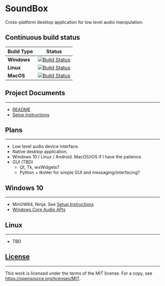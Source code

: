 # SoundBox

Cross-platform desktop application for low level audio manipulation.

## Continuous build status

| Build Type  | Status |
|-------------|--------|
| **Windows** | [![Build Status](https://dev.azure.com/mgrahamsmith/SoundBox/_apis/build/status/Windows?branchName=master)](https://dev.azure.com/mgrahamsmith/SoundBox/_build/latest?definitionId=1&branchName=master) |
| **Linux**   | [![Build Status](https://dev.azure.com/mgrahamsmith/SoundBox/_apis/build/status/Linux?branchName=master)](https://dev.azure.com/mgrahamsmith/SoundBox/_build/latest?definitionId=2&branchName=master) |
| **MacOS**   | [![Build Status](https://dev.azure.com/mgrahamsmith/SoundBox/_apis/build/status/MacOS?branchName=develop/noise_1)](https://dev.azure.com/mgrahamsmith/SoundBox/_build/latest?definitionId=3&branchName=master) |

## Project Documents
-----------
* [README](./source/README.md)
* [Setup Instructions](./source/docs/SetupInstructions.md)

## Plans
--------
* Low level audio device interface.
* Native desktop application.
* Windows 10 / Linux / Android. MacOS/iOS if I have the patience.
* GUI (TBD)
    * Qt, Tk, wxWidgets?
    * Python + tkinter for simple GUI and messaging/interfacing?

## Windows 10
-------------
* MinGW64, Ninja.  See [Setup Instructions](./source/docs/SetupInstructions.md)
* [Windows Core Audio APIs](https://docs.microsoft.com/en-us/windows/win32/coreaudio/core-audio-apis-in-windows-vista)

## Linux
--------
* TBD

## [License](./LICENSE)
-----------------------
This work is licensed under the terms of the MIT license.
For a copy, see <https://opensource.org/licenses/MIT>.
